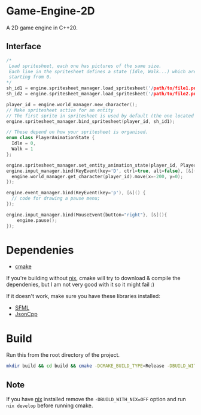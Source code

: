 # Game-Engine-2D
A 2D game engine in C++20.

## Interface

```c++
/*
 Load spritesheet, each one has pictures of the same size.
 Each line in the spritesheet defines a state (Idle, Walk...) which are just ints
 starting from 0.
*/
sh_id1 = engine.spritesheet_manager.load_spritesheet('/path/to/file1.png', (64, 64));
sh_id2 = engine.spritesheet_manager.load_spritesheet('/path/to/file2.png', (64, 64));

player_id = engine.world_manager.new_character();
// Make spritesheet active for an entity
// The first sprite in spritesheet is used by default (the one located at (0, 0))
engine.spritesheet_manager.bind_spritesheet(player_id, sh_id1);

// These depend on how your spritesheet is organised.
enum class PlayerAnimationState {
  Idle = 0,
  Walk = 1
};

engine.spritesheet_manager.set_entity_animation_state(player_id, PlayerAnimationState::Walk);
engine.input_manager.bind(KeyEvent{key='D', ctrl=true, alt=false}, [&](){
  engine.world_manager.get_character(player_id).move(x=-200, y=0);
});

engine.event_manager.bind(KeyEvent(key='p'), [&]() {
  // code for drawing a pause menu;
});

engine.input_manager.bind(MouseEvent{button="right"}, [&](){
	engine.pause();
});
```

# Dependenies
- [cmake](https://cmake.org)

If you're building without [nix](https://github.com/NixOS/nix),
cmake will try to download & compile the dependenies,
but I am not very good with it so it might fail :)

If it doesn't work, make sure you have these libraries installed:
- [SFML](https://sfml-dev.org)
- [JsonCpp](https://github.com/open-source-parsers/jsoncpp)
# Build
Run this from the root directory of the project.
```bash
mkdir build && cd build && cmake -DCMAKE_BUILD_TYPE=Release -DBUILD_WITH_NIX=OFF .. && cmake --build .
```
## Note
If you have [nix](https://github.com/NixOS/nix) installed remove the `-DBUILD_WITH_NIX=OFF` option
and run `nix develop` before running cmake.
